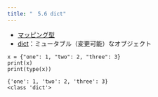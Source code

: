 ```yaml
---
title: "　5.6 dict"
---
```


* [マッピング型](https://docs.python.org/ja/3/library/stdtypes.html#mapping-types-dict)
* [dict](https://docs.python.org/ja/3/library/stdtypes.html#mapping-types-dict)：ミュータブル（変更可能）なオブジェクト

```python:サンプルコード
x = {"one": 1, "two": 2, "three": 3}
print(x)
print(type(x))
```

```text:実行結果
{'one': 1, 'two': 2, 'three': 3}
<class 'dict'>
```